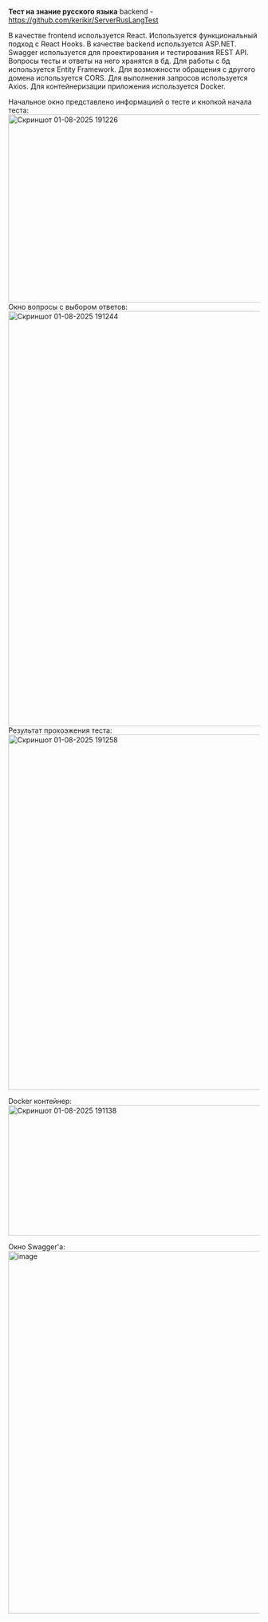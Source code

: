 **Тест на знание русского языка**
backend - https://github.com/kerikir/ServerRusLangTest

В качестве frontend используется React. Используется функциональный подход с React Hooks.
В качестве backend используется ASP.NET. Swagger используется для проектирования и тестирования REST API. 
Вопросы тесты и ответы на него хранятся в бд. Для работы с бд используется Entity Framework. 
Для возможности обращения с другого домена используется CORS. Для выполнения запросов используется Axios.
Для контейнеризации приложения используется Docker.

Начальное окно представлено информацией о тесте и кнопкой начала теста:
<img width="1919" height="377" alt="Скриншот 01-08-2025 191226" src="https://github.com/user-attachments/assets/b59126e6-cc73-41fe-bfc8-048db6354a4a" />
Окно вопросы с выбором ответов:
<img width="1919" height="832" alt="Скриншот 01-08-2025 191244" src="https://github.com/user-attachments/assets/65b0a4c2-1697-46cf-a9d9-8045e1bf1623" />
Результат прохоэжения теста:
<img width="1919" height="712" alt="Скриншот 01-08-2025 191258" src="https://github.com/user-attachments/assets/d4bddaf3-bc5b-406f-9911-e6cf901a0ec8" />

Docker контейнер:
<img width="1322" height="261" alt="Скриншот 01-08-2025 191138" src="https://github.com/user-attachments/assets/7939804f-8398-434b-a8db-31f2a879c09d" />

Окно Swagger'а:
<img width="1919" height="727" alt="image" src="https://github.com/user-attachments/assets/c9163121-e61f-4127-8f81-97136bf6b33c" />
